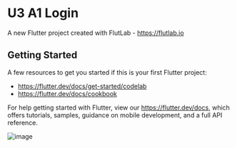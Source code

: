 # U3 A1 Login

A new Flutter project created with FlutLab - https://flutlab.io

## Getting Started

A few resources to get you started if this is your first Flutter project:

- https://flutter.dev/docs/get-started/codelab
- https://flutter.dev/docs/cookbook

For help getting started with Flutter, view our
https://flutter.dev/docs, which offers tutorials,
samples, guidance on mobile development, and a full API reference.



![image](https://github.com/DylanLozanoAvelar/U3-A1-Login/assets/143743272/13032bee-d2df-4cdf-93de-38d1d90aef46)


